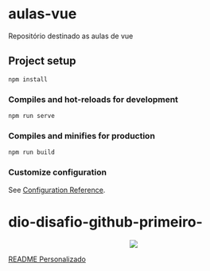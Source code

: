 # aulas-vue
Repositório destinado as aulas de vue

## Project setup
```
npm install
```

### Compiles and hot-reloads for development
```
npm run serve
```

### Compiles and minifies for production
```
npm run build
```

### Customize configuration
See [Configuration Reference](https://cli.vuejs.org/config/).

# dio-disafio-github-primeiro-
<center>
  <img src="https://pa1.narvii.com/6437/e490081cae3ef1c0e1c77936346013e7d93e568e_hq.gif"></img>
</center>

[README Personalizado](https://www.alura.com.br/artigos/como-criar-um-readme-para-seu-perfil-github)
